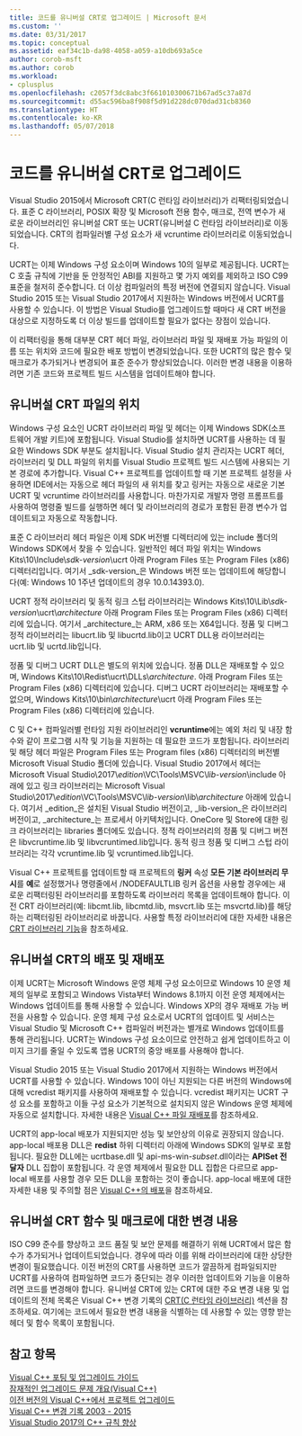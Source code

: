 ```yaml
---
title: 코드를 유니버설 CRT로 업그레이드 | Microsoft 문서
ms.custom: ''
ms.date: 03/31/2017
ms.topic: conceptual
ms.assetid: eaf34c1b-da98-4058-a059-a10db693a5ce
author: corob-msft
ms.author: corob
ms.workload:
- cplusplus
ms.openlocfilehash: c2057f3dc8abc3f661010300671b67ad5c37a87d
ms.sourcegitcommit: d55ac596ba8f908f5d91d228dc070dad31cb8360
ms.translationtype: HT
ms.contentlocale: ko-KR
ms.lasthandoff: 05/07/2018
---
```

# <a name="upgrade-your-code-to-the-universal-crt"></a>코드를 유니버설 CRT로 업그레이드

Visual Studio 2015에서 Microsoft CRT(C 런타임 라이브러리)가 리팩터링되었습니다. 표준 C 라이브러리, POSIX 확장 및 Microsoft 전용 함수, 매크로, 전역 변수가 새로운 라이브러리인 유니버설 CRT 또는 UCRT(유니버설 C 런타임 라이브러리)로 이동되었습니다. CRT의 컴파일러별 구성 요소가 새 vcruntime 라이브러리로 이동되었습니다.  
  
UCRT는 이제 Windows 구성 요소이며 Windows 10의 일부로 제공됩니다. UCRT는 C 호출 규칙에 기반을 둔 안정적인 ABI를 지원하고 몇 가지 예외를 제외하고 ISO C99 표준을 철저히 준수합니다. 더 이상 컴파일러의 특정 버전에 연결되지 않습니다. Visual Studio 2015 또는 Visual Studio 2017에서 지원하는 Windows 버전에서 UCRT를 사용할 수 있습니다. 이 방법은 Visual Studio를 업그레이드할 때마다 새 CRT 버전을 대상으로 지정하도록 더 이상 빌드를 업데이트할 필요가 없다는 장점이 있습니다.  
  
이 리팩터링을 통해 대부분 CRT 헤더 파일, 라이브러리 파일 및 재배포 가능 파일의 이름 또는 위치와 코드에 필요한 배포 방법이 변경되었습니다. 또한 UCRT의 많은 함수 및 매크로가 추가되거나 변경되어 표준 준수가 향상되었습니다. 이러한 변경 내용을 이용하려면 기존 코드와 프로젝트 빌드 시스템을 업데이트해야 합니다.  
  
## <a name="where-to-find-the-universal-crt-files"></a>유니버설 CRT 파일의 위치

Windows 구성 요소인 UCRT 라이브러리 파일 및 헤더는 이제 Windows SDK(소프트웨어 개발 키트)에 포함됩니다. Visual Studio를 설치하면 UCRT를 사용하는 데 필요한 Windows SDK 부분도 설치됩니다. Visual Studio 설치 관리자는 UCRT 헤더, 라이브러리 및 DLL 파일의 위치를 Visual Studio 프로젝트 빌드 시스템에 사용되는 기본 경로에 추가합니다. Visual C++ 프로젝트를 업데이트할 때 기본 프로젝트 설정을 사용하면 IDE에서는 자동으로 헤더 파일의 새 위치를 찾고 링커는 자동으로 새로운 기본 UCRT 및 vcruntime 라이브러리를 사용합니다. 마찬가지로 개발자 명령 프롬프트를 사용하여 명령줄 빌드를 실행하면 헤더 및 라이브러리의 경로가 포함된 환경 변수가 업데이트되고 자동으로 작동합니다.  
  
표준 C 라이브러리 헤더 파일은 이제 SDK 버전별 디렉터리에 있는 include 폴더의 Windows SDK에서 찾을 수 있습니다. 일반적인 헤더 파일 위치는 Windows Kits\\10\\Include\\_sdk-version_\\ucrt 아래 Program Files 또는 Program Files (x86) 디렉터리입니다. 여기서 _sdk-version_은 Windows 버전 또는 업데이트에 해당합니다(예: Windows 10 1주년 업데이트의 경우 10.0.14393.0).   
  
UCRT 정적 라이브러리 및 동적 링크 스텁 라이브러리는 Windows Kits\\10\\Lib\\_sdk-version_\\ucrt\\_architecture_ 아래 Program Files 또는 Program Files (x86) 디렉터리에 있습니다. 여기서 _architecture_는 ARM, x86 또는 X64입니다. 정품 및 디버그 정적 라이브러리는 libucrt.lib 및 libucrtd.lib이고 UCRT DLL용 라이브러리는 ucrt.lib 및 ucrtd.lib입니다.  
  
정품 및 디버그 UCRT DLL은 별도의 위치에 있습니다. 정품 DLL은 재배포할 수 있으며, Windows Kits\\10\\Redist\\ucrt\\DLLs\\_architecture_\. 아래 Program Files 또는 Program Files (x86) 디렉터리에 있습니다. 디버그 UCRT 라이브러리는 재배포할 수 없으며, Windows Kits\\10\\bin\\_architecture_\\ucrt 아래 Program Files 또는 Program Files (x86) 디렉터리에 있습니다.   

C 및 C++ 컴파일러별 런타임 지원 라이브러리인 **vcruntime**에는 예외 처리 및 내장 함수와 같이 프로그램 시작 및 기능을 지원하는 데 필요한 코드가 포함됩니다. 라이브러리 및 해당 헤더 파일은 Program Files 또는 Program files (x86) 디렉터리의 버전별 Microsoft Visual Studio 폴더에 있습니다. Visual Studio 2017에서 헤더는 Microsoft Visual Studio\\2017\\_edition_\\VC\\Tools\\MSVC\\_lib-version_\\include 아래에 있고 링크 라이브러리는 Microsoft Visual Studio\\2017\\_edition_\\VC\\Tools\\MSVC\\_lib-version_\\lib\\_architecture_ 아래에 있습니다. 여기서 _edition_은 설치된 Visual Studio 버전이고, _lib-version_은 라이브러리 버전이고, _architecture_는 프로세서 아키텍처입니다. OneCore 및 Store에 대한 링크 라이브러리는 libraries 폴더에도 있습니다. 정적 라이브러리의 정품 및 디버그 버전은 libvcruntime.lib 및 libvcruntimed.lib입니다. 동적 링크 정품 및 디버그 스텁 라이브러리는 각각 vcruntime.lib 및 vcruntimed.lib입니다.  
  
Visual C++ 프로젝트를 업데이트할 때 프로젝트의 **링커** 속성 **모든 기본 라이브러리 무시**를 **예**로 설정했거나 명령줄에서 /NODEFAULTLIB 링커 옵션을 사용할 경우에는 새로운 리팩터링된 라이브러리를 포함하도록 라이브러리 목록을 업데이트해야 합니다. 이전 CRT 라이브러리(예: libcmt.lib, libcmtd.lib, msvcrt.lib 또는 msvcrtd.lib)를 해당하는 리팩터링된 라이브러리로 바꿉니다. 사용할 특정 라이브러리에 대한 자세한 내용은 [CRT 라이브러리 기능](../c-runtime-library/crt-library-features.md)을 참조하세요.  
  
## <a name="deployment-and-redistribution-of-the-universal-crt"></a>유니버설 CRT의 배포 및 재배포
  
이제 UCRT는 Microsoft Windows 운영 체제 구성 요소이므로 Windows 10 운영 체제의 일부로 포함되고 Windows Vista부터 Windows 8.1까지 이전 운영 체제에서는 Windows 업데이트를 통해 사용할 수 있습니다. Windows XP의 경우 재배포 가능 버전을 사용할 수 있습니다. 운영 체제 구성 요소로서 UCRT의 업데이트 및 서비스는 Visual Studio 및 Microsoft C++ 컴파일러 버전과는 별개로 Windows 업데이트를 통해 관리됩니다. UCRT는 Windows 구성 요소이므로 안전하고 쉽게 업데이트하고 이미지 크기를 줄일 수 있도록 앱용 UCRT의 중앙 배포를 사용해야 합니다.  
  
Visual Studio 2015 또는 Visual Studio 2017에서 지원하는 Windows 버전에서 UCRT를 사용할 수 있습니다. Windows 10이 아닌 지원되는 다른 버전의 Windows에 대해 vcredist 패키지를 사용하여 재배포할 수 있습니다. vcredist 패키지는 UCRT 구성 요소를 포함하고 이들 구성 요소가 기본적으로 설치되지 않은 Windows 운영 체제에 자동으로 설치합니다. 자세한 내용은 [Visual C++ 파일 재배포](../ide/redistributing-visual-cpp-files.md)를 참조하세요.  
  
UCRT의 app-local 배포가 지원되지만 성능 및 보안상의 이유로 권장되지 않습니다. app-local 배포용 DLL은 **redist** 하위 디렉터리 아래에 Windows SDK의 일부로 포함됩니다. 필요한 DLL에는 ucrtbase.dll 및 api-ms-win-_subset_.dll이라는 **APISet 전달자** DLL 집합이 포함됩니다. 각 운영 체제에서 필요한 DLL 집합은 다르므로 app-local 배포를 사용할 경우 모든 DLL을 포함하는 것이 좋습니다. app-local 배포에 대한 자세한 내용 및 주의할 점은 [Visual C++의 배포](../ide/deployment-in-visual-cpp.md)을 참조하세요.  
  
## <a name="changes-to-the-universal-crt-functions-and-macros"></a>유니버설 CRT 함수 및 매크로에 대한 변경 내용  

ISO C99 준수를 향상하고 코드 품질 및 보안 문제를 해결하기 위해 UCRT에서 많은 함수가 추가되거나 업데이트되었습니다. 경우에 따라 이를 위해 라이브러리에 대한 상당한 변경이 필요했습니다. 이전 버전의 CRT를 사용하면 코드가 깔끔하게 컴파일되지만 UCRT를 사용하여 컴파일하면 코드가 중단되는 경우 이러한 업데이트와 기능을 이용하려면 코드를 변경해야 합니다. 유니버설 CRT에 있는 CRT에 대한 주요 변경 내용 및 업데이트의 전체 목록은 Visual C++ 변경 기록의 [CRT(C 런타임 라이브러리)](visual-cpp-change-history-2003-2015.md#BK_CRT) 섹션을 참조하세요. 여기에는 코드에서 필요한 변경 내용을 식별하는 데 사용할 수 있는 영향 받는 헤더 및 함수 목록이 포함됩니다.  
  
## <a name="see-also"></a>참고 항목  

[Visual C++ 포팅 및 업그레이드 가이드](visual-cpp-porting-and-upgrading-guide.md)  
[잠재적인 업그레이드 문제 개요(Visual C++)](overview-of-potential-upgrade-issues-visual-cpp.md)  
[이전 버전의 Visual C++에서 프로젝트 업그레이드](upgrading-projects-from-earlier-versions-of-visual-cpp.md)  
[Visual C++ 변경 기록 2003 - 2015](visual-cpp-change-history-2003-2015.md)  
[Visual Studio 2017의 C++ 규칙 향상](../cpp-conformance-improvements-2017.md)  
